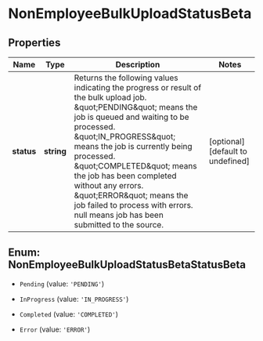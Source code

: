 # NonEmployeeBulkUploadStatusBeta

## Properties

Name | Type | Description | Notes
------------ | ------------- | ------------- | -------------
**status** | **string** | Returns the following values indicating the progress or result of the bulk upload job. \&quot;PENDING\&quot; means the job is queued and waiting to be processed. \&quot;IN_PROGRESS\&quot; means the job is currently being processed. \&quot;COMPLETED\&quot; means the job has been completed without any errors. \&quot;ERROR\&quot; means the job failed to process with errors. null means job has been submitted to the source.  | [optional] [default to undefined]



## Enum: NonEmployeeBulkUploadStatusBetaStatusBeta


* `Pending` (value: `'PENDING'`)

* `InProgress` (value: `'IN_PROGRESS'`)

* `Completed` (value: `'COMPLETED'`)

* `Error` (value: `'ERROR'`)



